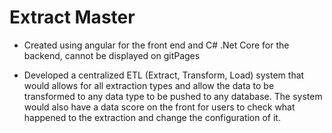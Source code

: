 # Extract Master
- Created using angular for the front end and C# .Net Core for the backend, cannot be displayed on gitPages

- Developed a centralized ETL (Extract, Transform, Load) system that would allows for all extraction types and allow the data to be transformed to any data type to be pushed to any database. The system would also have a data score on the front for users to check what happened to the extraction and change the configuration of it.

